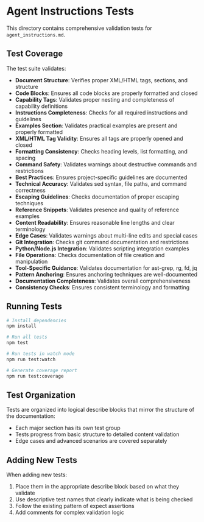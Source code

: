 # Agent Instructions Tests

This directory contains comprehensive validation tests for `agent_instructions.md`.

## Test Coverage

The test suite validates:

- **Document Structure**: Verifies proper XML/HTML tags, sections, and structure
- **Code Blocks**: Ensures all code blocks are properly formatted and closed
- **Capability Tags**: Validates proper nesting and completeness of capability definitions
- **Instructions Completeness**: Checks for all required instructions and guidelines
- **Examples Section**: Validates practical examples are present and properly formatted
- **XML/HTML Tag Validity**: Ensures all tags are properly opened and closed
- **Formatting Consistency**: Checks heading levels, list formatting, and spacing
- **Command Safety**: Validates warnings about destructive commands and restrictions
- **Best Practices**: Ensures project-specific guidelines are documented
- **Technical Accuracy**: Validates sed syntax, file paths, and command correctness
- **Escaping Guidelines**: Checks documentation of proper escaping techniques
- **Reference Snippets**: Validates presence and quality of reference examples
- **Content Readability**: Ensures reasonable line lengths and clear terminology
- **Edge Cases**: Validates warnings about multi-line edits and special cases
- **Git Integration**: Checks git command documentation and restrictions
- **Python/Node.js Integration**: Validates scripting integration examples
- **File Operations**: Checks documentation of file creation and manipulation
- **Tool-Specific Guidance**: Validates documentation for ast-grep, rg, fd, jq
- **Pattern Anchoring**: Ensures anchoring techniques are well-documented
- **Documentation Completeness**: Validates overall comprehensiveness
- **Consistency Checks**: Ensures consistent terminology and formatting

## Running Tests

```bash
# Install dependencies
npm install

# Run all tests
npm test

# Run tests in watch mode
npm run test:watch

# Generate coverage report
npm run test:coverage
```

## Test Organization

Tests are organized into logical describe blocks that mirror the structure of the documentation:
- Each major section has its own test group
- Tests progress from basic structure to detailed content validation
- Edge cases and advanced scenarios are covered separately

## Adding New Tests

When adding new tests:
1. Place them in the appropriate describe block based on what they validate
2. Use descriptive test names that clearly indicate what is being checked
3. Follow the existing pattern of expect assertions
4. Add comments for complex validation logic